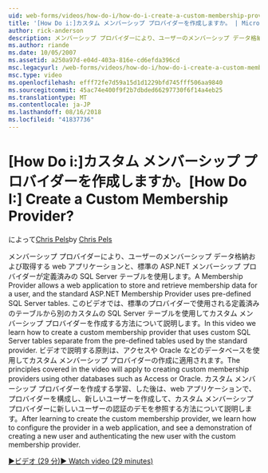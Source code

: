 ```yaml
---
uid: web-forms/videos/how-do-i/how-do-i-create-a-custom-membership-provider
title: '[How Do i:]カスタム メンバーシップ プロバイダーを作成しますか。 | Microsoft Docs'
author: rick-anderson
description: メンバーシップ プロバイダーにより、ユーザーのメンバーシップ データ格納および取得する web アプリケーションと標準の ASP.NET メンバーシップ プロバイダーの使用があらかじめ定義しています.
ms.author: riande
ms.date: 10/05/2007
ms.assetid: a250a97d-e04d-403a-816e-cd6efda396cd
msc.legacyurl: /web-forms/videos/how-do-i/how-do-i-create-a-custom-membership-provider
msc.type: video
ms.openlocfilehash: efff72fe7d59a15d1d1229bfd745fff506aa9840
ms.sourcegitcommit: 45ac74e400f9f2b7dbded66297730f6f14a4eb25
ms.translationtype: MT
ms.contentlocale: ja-JP
ms.lasthandoff: 08/16/2018
ms.locfileid: "41837736"
---
```

<a name="how-do-i-create-a-custom-membership-provider"></a><span data-ttu-id="374c5-104">[How Do i:]カスタム メンバーシップ プロバイダーを作成しますか。</span><span class="sxs-lookup"><span data-stu-id="374c5-104">[How Do I:] Create a Custom Membership Provider?</span></span>
====================
<span data-ttu-id="374c5-105">によって[Chris Pels](https://twitter.com/chrispels)</span><span class="sxs-lookup"><span data-stu-id="374c5-105">by [Chris Pels](https://twitter.com/chrispels)</span></span>

<span data-ttu-id="374c5-106">メンバーシップ プロバイダーにより、ユーザーのメンバーシップ データ格納および取得する web アプリケーションと、標準の ASP.NET メンバーシップ プロバイダーが定義済みの SQL Server テーブルを使用します。</span><span class="sxs-lookup"><span data-stu-id="374c5-106">A Membership Provider allows a web application to store and retrieve membership data for a user, and the standard ASP.NET Membership Provider uses pre-defined SQL Server tables.</span></span> <span data-ttu-id="374c5-107">このビデオでは、標準のプロバイダーで使用される定義済みのテーブルから別のカスタムの SQL Server テーブルを使用してカスタム メンバーシップ プロバイダーを作成する方法について説明します。</span><span class="sxs-lookup"><span data-stu-id="374c5-107">In this video we learn how to create a custom membership provider that uses custom SQL Server tables separate from the pre-defined tables used by the standard provider.</span></span> <span data-ttu-id="374c5-108">ビデオで説明する原則は、アクセスや Oracle などのデータベースを使用してカスタム メンバーシップ プロバイダーの作成に適用されます。</span><span class="sxs-lookup"><span data-stu-id="374c5-108">The principles covered in the video will apply to creating custom membership providers using other databases such as Access or Oracle.</span></span> <span data-ttu-id="374c5-109">カスタム メンバーシップ プロバイダーを作成する学習、した後は、web アプリケーションで、プロバイダーを構成し、新しいユーザーを作成して、カスタム メンバーシップ プロバイダーに新しいユーザーの認証のデモを参照する方法について説明します。</span><span class="sxs-lookup"><span data-stu-id="374c5-109">After learning to create the custom membership provider, we learn how to configure the provider in a web application, and see a demonstration of creating a new user and authenticating the new user with the custom membership provider.</span></span>

[<span data-ttu-id="374c5-110">&#9654;ビデオ (29 分)</span><span class="sxs-lookup"><span data-stu-id="374c5-110">&#9654; Watch video (29 minutes)</span></span>](https://channel9.msdn.com/Blogs/ASP-NET-Site-Videos/how-do-i-create-a-custom-membership-provider)
